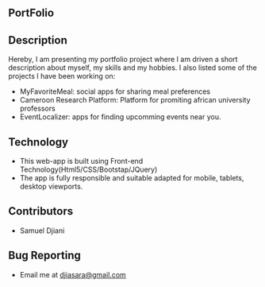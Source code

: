 PortFolio
---------------


Description
---------------------------
Hereby, I am presenting my portfolio project where I am driven a short description about myself, my skills and my hobbies. I also listed some of the projects I have been working on: 
- MyFavoriteMeal: social apps for sharing meal preferences
- Cameroon Research Platform: Platform for promiting african university professors 
- EventLocalizer: apps for finding upcomming events near you. 

Technology
-----------
- This web-app is built using Front-end Technology(Html5/CSS/Bootstap/JQuery)
- The app is fully responsible and suitable adapted for mobile, tablets, desktop viewports.




Contributors
------------
 - Samuel Djiani 


Bug Reporting
-------------
- Email  me at <djiasara@gmail.com> 